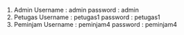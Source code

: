 1. Admin Username : admin password : admin
2. Petugas Username : petugas1 password : petugas1
3. Peminjam Username : peminjam4 password : peminjam4
